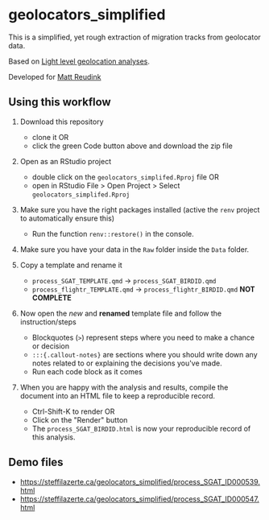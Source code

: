 
# geolocators_simplified

This is a simplified, yet rough extraction of migration tracks from geolocator data.

Based on [Light level geolocation analyses](https://geolocationmanual.vogelwarte.ch/).

Developed for [Matt Reudink](https://www.mattreudink.com/)

## Using this workflow

1. Download this repository 
    - clone it OR
    - click the green Code button above and download the zip file

2. Open as an RStudio project 
    - double click on the `geolocators_simplifed.Rproj` file OR
    - open in RStudio File > Open Project > Select `geolocators_simplifed.Rproj`
    
3. Make sure you have the right packages installed (active the `renv` project to automatically ensure this)
    - Run the function `renv::restore()` in the console.

4. Make sure you have your data in the `Raw` folder inside the `Data` folder.

5. Copy a template and rename it
    - `process_SGAT_TEMPLATE.qmd` -> `process_SGAT_BIRDID.qmd`
    - `process_flightr_TEMPLATE.qmd` -> `process_flightr_BIRDID.qmd`  **NOT COMPLETE**

6. Now open the *new* and **renamed** template file and follow the instruction/steps
    - Blockquotes (`>`) represent steps where you need to make a chance or decision
    - `:::{.callout-notes}` are sections where you should write down any notes related to or
      explaining the decisions you've made.
    - Run each code block as it comes
    
7. When you are happy with the analysis and results, compile the document into an HTML file
   to keep a reproducible record. 
    - Ctrl-Shift-K to render OR
    - Click on the "Render" button
    - The `process_SGAT_BIRDID.html` is now your reproducible record of this analysis.


## Demo files

- <https://steffilazerte.ca/geolocators_simplified/process_SGAT_ID000539.html>
- <https://steffilazerte.ca/geolocators_simplified/process_SGAT_ID000547.html>
